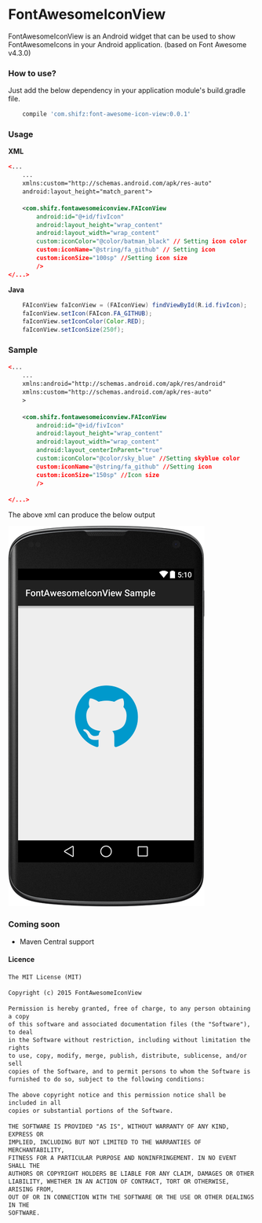 # FontAwesomeIconView

FontAwesomeIconView is an Android widget that can be used to show FontAwesomeIcons in your Android application. (based on Font Awesome v4.3.0)

### How to use?

Just add the below dependency in your application module's build.gradle file.

```groovy
    compile 'com.shifz:font-awesome-icon-view:0.0.1'
```

### Usage


**XML**


```xml
<... 
    ...
    xmlns:custom="http://schemas.android.com/apk/res-auto"
    android:layout_height="match_parent">

    <com.shifz.fontawesomeiconview.FAIconView
        android:id="@+id/fivIcon"
        android:layout_height="wrap_content"
        android:layout_width="wrap_content"
        custom:iconColor="@color/batman_black" // Setting icon color
        custom:iconName="@string/fa_github" // Setting icon
        custom:iconSize="100sp" //Setting icon size
        />
</...>
```


**Java**
```java
    FAIconView faIconView = (FAIconView) findViewById(R.id.fivIcon);
    faIconView.setIcon(FAIcon.FA_GITHUB);
    faIconView.setIconColor(Color.RED);
    faIconView.setIconSize(250f);
```

### Sample

```xml
<... 
	...
	xmlns:android="http://schemas.android.com/apk/res/android"
    xmlns:custom="http://schemas.android.com/apk/res-auto"
    >

    <com.shifz.fontawesomeiconview.FAIconView
        android:id="@+id/fivIcon"
        android:layout_height="wrap_content"
        android:layout_width="wrap_content"
        android:layout_centerInParent="true" 
        custom:iconColor="@color/sky_blue" //Setting skyblue color
        custom:iconName="@string/fa_github" //Setting icon
        custom:iconSize="150sp" //Icon size
        />

</...>
```
The above xml can produce the below output

![Sample screenshot](https://github.com/shifarshifz/FontAwesomeIconView/blob/master/sample.png?raw=true)



### Coming soon
* Maven Central support


#### Licence

```
The MIT License (MIT)

Copyright (c) 2015 FontAwesomeIconView

Permission is hereby granted, free of charge, to any person obtaining a copy
of this software and associated documentation files (the "Software"), to deal
in the Software without restriction, including without limitation the rights
to use, copy, modify, merge, publish, distribute, sublicense, and/or sell
copies of the Software, and to permit persons to whom the Software is
furnished to do so, subject to the following conditions:

The above copyright notice and this permission notice shall be included in all
copies or substantial portions of the Software.

THE SOFTWARE IS PROVIDED "AS IS", WITHOUT WARRANTY OF ANY KIND, EXPRESS OR
IMPLIED, INCLUDING BUT NOT LIMITED TO THE WARRANTIES OF MERCHANTABILITY,
FITNESS FOR A PARTICULAR PURPOSE AND NONINFRINGEMENT. IN NO EVENT SHALL THE
AUTHORS OR COPYRIGHT HOLDERS BE LIABLE FOR ANY CLAIM, DAMAGES OR OTHER
LIABILITY, WHETHER IN AN ACTION OF CONTRACT, TORT OR OTHERWISE, ARISING FROM,
OUT OF OR IN CONNECTION WITH THE SOFTWARE OR THE USE OR OTHER DEALINGS IN THE
SOFTWARE.
```

